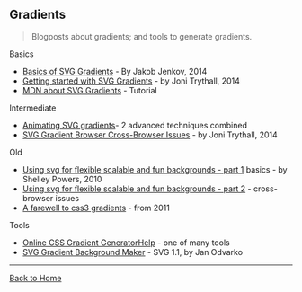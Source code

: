 ## Gradients
> Blogposts about gradients; and tools to generate gradients.

Basics

* [Basics of SVG Gradients](http://tutorials.jenkov.com/svg/svg-gradients.html) - By Jakob Jenkov, 2014
* [Getting started with SVG Gradients](http://www.sitepoint.com/getting-started-svg-gradients/) - by Joni Trythall, 2014
* [MDN about SVG Gradients](https://developer.mozilla.org/en-US/docs/Web/SVG/Tutorial/Gradients) - Tutorial

Intermediate

* [Animating SVG gradients](http://designmodo.com/animate-svg-gradients/)- 2 advanced techniques combined
* [SVG Gradient Browser Cross-Browser Issues](https://jonitrythall.com/svg-gradient-browser-quirks/) - by Joni Trythall, 2014

Old

* [Using svg for flexible scalable and fun backgrounds - part 1](http://alistapart.com/article/using-svg-for-flexible-scalable-and-fun-backgrounds-part-i) basics - by Shelley Powers, 2010
* [Using svg for flexible scalable and fun backgrounds - part 2](http://alistapart.com/article/using-svg-for-flexible-scalable-and-fun-backgrounds-part-ii) - cross-browser issues
* [A farewell to css3 gradients](http://www.sitepoint.com/a-farewell-to-css3-gradients/) - from 2011

Tools

* [Online CSS Gradient GeneratorHelp](http://angrytools.com/gradient/) - one of many tools
* [SVG Gradient Background Maker](https://testdrive-archive.azurewebsites.net/graphics/svggradientbackgroundmaker/default.html) - SVG 1.1, by Jan Odvarko

---
[Back to Home](https://github.com/knbknb/awesome-svg)

